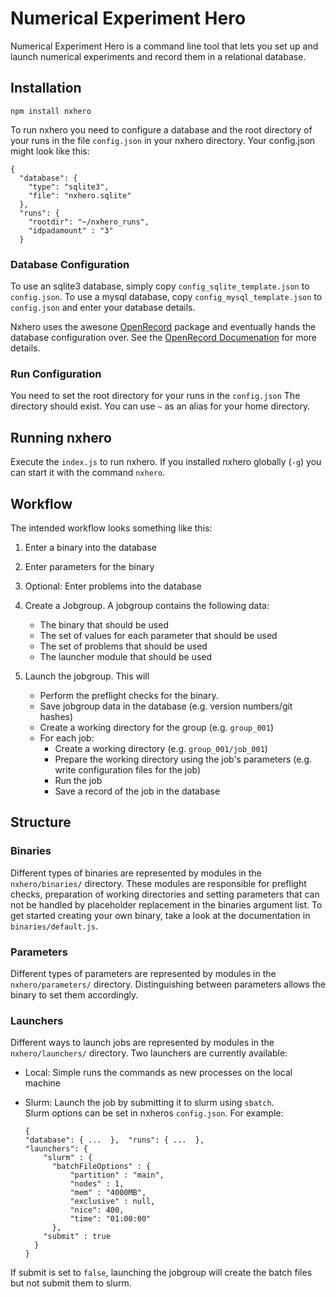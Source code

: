 # Numerical Experiment Hero

Numerical Experiment Hero is a command line tool 
that lets you set up and launch numerical experiments 
and record them in a relational database.
 
## Installation

````
npm install nxhero
````

To run nxhero you need to configure a database and the root directory
of your runs in the file `config.json` in your nxhero directory.
Your config.json might look like this:
````
{
  "database": {
    "type": "sqlite3",
    "file": "nxhero.sqlite"
  },
  "runs": {
    "rootdir": "~/nxhero_runs",
    "idpadamount" : "3"
  }
````
### Database Configuration
To use an sqlite3 database, simply copy `config_sqlite_template.json`
 to `config.json`.
To use a mysql database, copy `config_mysql_template.json` 
to `config.json` and enter your database details.

Nxhero uses the awesone [OpenRecord](https://github.com/PhilWaldmann/openrecord)
package and eventually hands the database configuration over. 
See the 
[OpenRecord Documenation](https://github.com/PhilWaldmann/openrecord/blob/master/documentation/Home.md)
for more details.

### Run Configuration
You need to set the root directory for your runs in the `config.json`
The directory should exist. 
You can use `~` as an alias for your home directory.

## Running nxhero
Execute the `index.js` to run nxhero.
If you installed nxhero globally (`-g`)
you can start it with the command `nxhero`.

## Workflow

The intended workflow looks something like this:

1) Enter a binary into the database  

2) Enter parameters for the binary  

3) Optional: Enter problems into the database  

4) Create a Jobgroup. A jobgroup contains the following data:    
   - The binary that should be used
   - The set of values for each parameter that should be used
   - The set of problems that should be used
   - The launcher module that should be used
    
5) Launch the jobgroup. This will 
   - Perform the preflight checks for the binary.
   - Save jobgroup data in the database (e.g. version numbers/git hashes)
   - Create a working directory for the group (e.g. `group_001`)
   - For each job:  
     - Create a working directory (e.g. `group_001/job_001`)
     - Prepare the working directory using the job's parameters
       (e.g. write configuration files for the job)  
     - Run the job
     - Save a record of the job in the database  

    
## Structure
 
### Binaries
Different types of binaries are represented by 
modules in the `nxhero/binaries/` directory.
These modules are responsible for preflight checks,
preparation of working directories and setting parameters that
can not be handled by placeholder replacement in the binaries argument
list.
To get started creating your own binary, take a look 
at the documentation in `binaries/default.js`.

 
### Parameters
Different types of parameters are represented by 
modules in the `nxhero/parameters/` directory.
Distinguishing between parameters allows the binary
to set them accordingly.
  
### Launchers
Different ways to launch jobs are represented by 
modules in the `nxhero/launchers/` directory.
Two launchers are currently available:
 - Local: Simple runs the commands as new processes on the local machine
 - Slurm: Launch the job by submitting it to slurm using `sbatch`.  
   Slurm options can be set in nxheros `config.json`. For example:
   
   ````
   {
   "database": { ...  },  "runs": { ...  },  
   "launchers": {
       "slurm" : {
         "batchFileOptions" : {
             "partition" : "main",
             "nodes" : 1,
             "mem" : "4000MB",
             "exclusive" : null,
             "nice": 400,
             "time": "01:00:00"
         },
       "submit" : true
     }
   }
   ````
If submit is set to `false`, launching the jobgroup will create
the batch files but not submit them to slurm.
 

